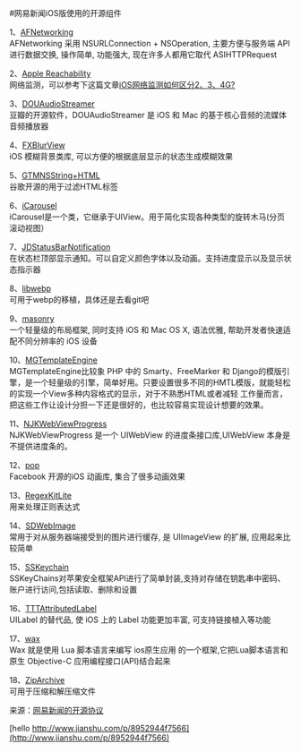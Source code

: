 #网易新闻iOS版使用的开源组件



<p>1、<a href="https://github.com/AFNetworking/AFNetworking" target="_blank">AFNetworking</a><br>AFNetworking 采用 NSURLConnection + NSOperation, 主要方便与服务端 API 进行数据交换, 操作简单, 功能强大, 现在许多人都用它取代 ASIHTTPRequest</p>
<p>2、<a href="" target="_blank">Apple Reachability</a><br>网络监测，可以参考下这篇文章<a href="http://www.jianshu.com/p/efcfa3c87306" target="_blank">iOS网络监测如何区分2、3、4G?</a></p>
<p>3、<a href="https://github.com/douban/DOUAudioStreamer" target="_blank">DOUAudioStreamer</a><br>豆瓣的开源软件，DOUAudioStreamer 是 iOS 和 Mac 的基于核心音频的流媒体音频播放器</p>
<p>4、<a href="https://github.com/nicklockwood/FXBlurView" target="_blank">FXBlurView</a><br>iOS 模糊背景类库, 可以方便的根据底层显示的状态生成模糊效果</p>
<p>5、<a href="https://github.com/siriusdely/GTMNSString-HTML" target="_blank">GTMNSString+HTML</a><br>谷歌开源的用于过滤HTML标签</p>
<p>6、<a href="https://github.com/nicklockwood/iCarousel" target="_blank">iCarousel</a><br>iCarousel是一个类，它继承于UIView。用于简化实现各种类型的旋转木马(分页滚动视图）</p>
<p>7、<a href="https://github.com/jaydee3/JDStatusBarNotification" target="_blank">JDStatusBarNotification</a><br>在状态栏顶部显示通知。可以自定义颜色字体以及动画。支持进度显示以及显示状态指示器</p>
<p>8、<a href="https://github.com/webmproject/libwebp" target="_blank">libwebp</a><br>可用于webp的移植，具体还是去看git吧</p>
<p>9、<a href="https://github.com/SnapKit/Masonry" target="_blank">masonry</a><br>一个轻量级的布局框架, 同时支持 iOS 和 Mac OS X, 语法优雅, 帮助开发者快速适配不同分辨率的 iOS 设备</p>
<p>10、<a href="https://github.com/mattgemmell/MGTemplateEngine" target="_blank">MGTemplateEngine</a><br>MGTemplateEngine比较象 PHP 中的 Smarty、FreeMarker 和 Django的模版引擎，是一个轻量级的引擎，简单好用。只要设置很多不同的HMTL模版，就能轻松的实现一个View多种内容格式的显示，对于不熟悉HTML或者减轻 工作量而言，把这些工作让设计分担一下还是很好的，也比较容易实现设计想要的效果。</p>
<p>11、<a href="https://github.com/ninjinkun/NJKWebViewProgress" target="_blank">NJKWebViewProgress</a><br> NJKWebViewProgress 是一个 UIWebView 的进度条接口库,UIWebView 本身是不提供进度条的。</p>
<p>12、<a href="https://github.com/facebook/pop" target="_blank">pop</a><br>Facebook 开源的iOS 动画库, 集合了很多动画效果</p>
<p>13、<a href="https://github.com/wezm/RegexKitLite" target="_blank">RegexKitLite</a><br>用来处理正则表达式</p>
<p>14、<a href="https://github.com/rs/SDWebImage" target="_blank">SDWebImage</a><br>常用于对从服务器端接受到的图片进行缓存, 是 UIImageView 的扩展, 应用起来比较简单</p>
<p>15、<a href="https://github.com/soffes/sskeychain" target="_blank">SSKeychain</a><br>SSKeyChains对苹果安全框架API进行了简单封装,支持对存储在钥匙串中密码、账户进行访问,包括读取、删除和设置</p>
<p>16、<a href="https://github.com/TTTAttributedLabel/TTTAttributedLabel" target="_blank">TTTAttributedLabel</a><br>UILabel 的替代品, 使 iOS 上的 Label 功能更加丰富, 可支持链接植入等功能</p>
<p>17、<a href="https://github.com/probablycorey/wax" target="_blank">wax</a><br>Wax 就是使用 Lua 脚本语言来编写 ios原生应用 的一个框架,它把Lua脚本语言和原生 Objective-C 应用编程接口(API)结合起来</p>
<p>18、<a href="https://github.com/mattconnolly/ZipArchive" target="_blank">ZipArchive</a><br>可用于压缩和解压缩文件</p>
<p>来源：<a href="http://m.163.com/special/newsclient/ios_libraries.html" target="_blank">网易新闻的开源协议</a></p>



[hello  http://www.jianshu.com/p/8952944f7566](http://www.jianshu.com/p/8952944f7566)
